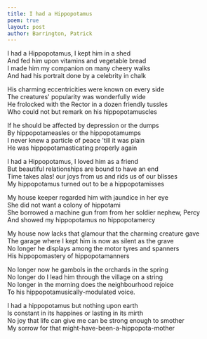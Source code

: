 ```yaml
---
title: I had a Hippopotamus
poem: true
layout: post
author: Barrington, Patrick
---
```


I had a Hippopotamus, I kept him in a shed  
And fed him upon vitamins and vegetable bread  
I made him my companion on many cheery walks  
And had his portrait done by a celebrity in chalk  

His charming eccentricities were known on every side  
The creatures' popularity was wonderfully wide  
He frolocked with the Rector in a dozen friendly tussles  
Who could not but remark on his hippopotamuscles  

If he should be affected by depression or the dumps  
By hippopotameasles or the hippopotamumps  
I never knew a particle of peace 'till it was plain  
He was hippopotamasticating properly again  

I had a Hippopotamus, I loved him as a friend  
But beautiful relationships are bound to have an end  
Time takes alas! our joys from us and rids us of our blisses  
My hippopotamus turned out to be a hippopotamisses  

My house keeper regarded him with jaundice in her eye  
She did not want a colony of hippotami  
She borrowed a machine gun from from her soldier nephew, Percy  
And showed my hippopotamus no hippopotamercy  

My house now lacks that glamour that the charming creature gave  
The garage where I kept him is now as silent as the grave  
No longer he displays among the motor tyres and spanners  
His hippopomastery of hippopotamanners  

No longer now he gambols in the orchards in the spring  
No longer do I lead him through the village on a string  
No longer in the morning does the neighbourhood rejoice  
To his hippopotamusically-modulated voice.  

I had a hippopotamus but nothing upon earth  
Is constant in its happines or lasting in its mirth  
No joy that life can give me can be strong enough to smother  
My sorrow for that might-have-been-a-hippopota-mother   
